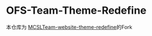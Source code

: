 # OFS-Team-Theme-Redefine
本仓库为 [MCSLTeam-website-theme-redefine]([https://github.com/EvanNotFound/hexo-theme-redefine](https://github.com/MCSLTeam/MCSLTeam-Website-Theme-Redefine))的Fork
